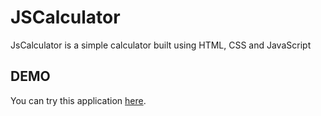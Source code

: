 
# JSCalculator

JsCalculator is a simple calculator built using HTML, CSS and JavaScript


## DEMO

You can try this application [here](https://pip.pypa.io/en/stable/).
